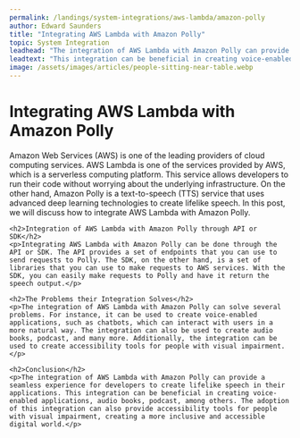 ```yaml
---
permalink: /landings/system-integrations/aws-lambda/amazon-polly
author: Edward Saunders
title: "Integrating AWS Lambda with Amazon Polly"
topic: System Integration
leadhead: "The integration of AWS Lambda with Amazon Polly can provide a seamless experience for developers to create lifelike speech in their applications"
leadtext: "This integration can be beneficial in creating voice-enabled applications, audio books, podcast, among others. The adoption of this integration can also provide accessibility tools for people with visual impairment, creating a more inclusive and accessible digital world."
image: /assets/images/articles/people-sitting-near-table.webp
---
```

<div class="arttext">	<h1>Integrating AWS Lambda with Amazon Polly</h1>
	<p>Amazon Web Services (AWS) is one of the leading providers of cloud computing services. AWS Lambda is one of the services provided by AWS, which is a serverless computing platform. This service allows developers to run their code without worrying about the underlying infrastructure. On the other hand, Amazon Polly is a text-to-speech (TTS) service that uses advanced deep learning technologies to create lifelike speech. In this post, we will discuss how to integrate AWS Lambda with Amazon Polly.</p>

	<h2>Integration of AWS Lambda with Amazon Polly through API or SDK</h2>
	<p>Integrating AWS Lambda with Amazon Polly can be done through the API or SDK. The API provides a set of endpoints that you can use to send requests to Polly. The SDK, on the other hand, is a set of libraries that you can use to make requests to AWS services. With the SDK, you can easily make requests to Polly and have it return the speech output.</p>

	<h2>The Problems their Integration Solves</h2>
	<p>The integration of AWS Lambda with Amazon Polly can solve several problems. For instance, it can be used to create voice-enabled applications, such as chatbots, which can interact with users in a more natural way. The integration can also be used to create audio books, podcast, and many more. Additionally, the integration can be used to create accessibility tools for people with visual impairment.</p>

	<h2>Conclusion</h2>
	<p>The integration of AWS Lambda with Amazon Polly can provide a seamless experience for developers to create lifelike speech in their applications. This integration can be beneficial in creating voice-enabled applications, audio books, podcast, among others. The adoption of this integration can also provide accessibility tools for people with visual impairment, creating a more inclusive and accessible digital world.</p>
</div>